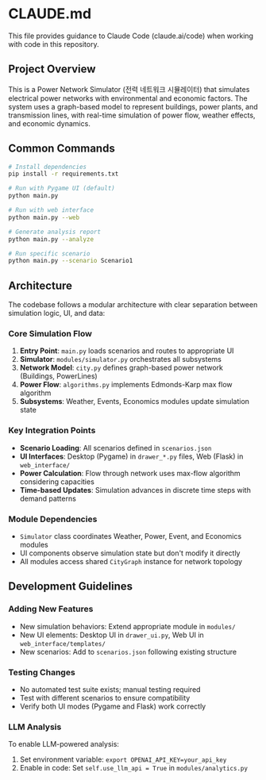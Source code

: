 # CLAUDE.md

This file provides guidance to Claude Code (claude.ai/code) when working with code in this repository.

## Project Overview

This is a Power Network Simulator (전력 네트워크 시뮬레이터) that simulates electrical power networks with environmental and economic factors. The system uses a graph-based model to represent buildings, power plants, and transmission lines, with real-time simulation of power flow, weather effects, and economic dynamics.

## Common Commands

```bash
# Install dependencies
pip install -r requirements.txt

# Run with Pygame UI (default)
python main.py

# Run with web interface
python main.py --web

# Generate analysis report
python main.py --analyze

# Run specific scenario
python main.py --scenario Scenario1
```

## Architecture

The codebase follows a modular architecture with clear separation between simulation logic, UI, and data:

### Core Simulation Flow
1. **Entry Point**: `main.py` loads scenarios and routes to appropriate UI
2. **Simulator**: `modules/simulator.py` orchestrates all subsystems
3. **Network Model**: `city.py` defines graph-based power network (Buildings, PowerLines)
4. **Power Flow**: `algorithms.py` implements Edmonds-Karp max flow algorithm
5. **Subsystems**: Weather, Events, Economics modules update simulation state

### Key Integration Points
- **Scenario Loading**: All scenarios defined in `scenarios.json`
- **UI Interfaces**: Desktop (Pygame) in `drawer_*.py` files, Web (Flask) in `web_interface/`
- **Power Calculation**: Flow through network uses max-flow algorithm considering capacities
- **Time-based Updates**: Simulation advances in discrete time steps with demand patterns

### Module Dependencies
- `Simulator` class coordinates Weather, Power, Event, and Economics modules
- UI components observe simulation state but don't modify it directly
- All modules access shared `CityGraph` instance for network topology

## Development Guidelines

### Adding New Features
- New simulation behaviors: Extend appropriate module in `modules/`
- New UI elements: Desktop UI in `drawer_ui.py`, Web UI in `web_interface/templates/`
- New scenarios: Add to `scenarios.json` following existing structure

### Testing Changes
- No automated test suite exists; manual testing required
- Test with different scenarios to ensure compatibility
- Verify both UI modes (Pygame and Flask) work correctly

### LLM Analysis
To enable LLM-powered analysis:
1. Set environment variable: `export OPENAI_API_KEY=your_api_key`
2. Enable in code: Set `self.use_llm_api = True` in `modules/analytics.py`